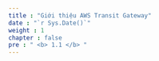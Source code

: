 ```yaml
---
title : "Giới thiệu AWS Transit Gateway"
date : "`r Sys.Date()`"
weight : 1
chapter : false
pre : " <b> 1.1 </b> "
---
```

